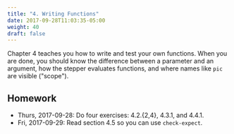 ```yaml
---
title: "4. Writing Functions"
date: 2017-09-28T11:03:35-05:00
weight: 40
draft: false
---
```


Chapter 4 teaches you how to write and test your own functions. When
you are done, you should know the difference between a parameter and
an argument, how the stepper evaluates functions, and where names like
`pic` are visible ("scope").
<!--more-->

## Homework

* Thurs, 2017-09-28: Do four exercises: 4.2.{2,4}, 4.3.1, and 4.4.1.
* Fri, 2017-09-29: Read section 4.5 so you can use `check-expect`.
